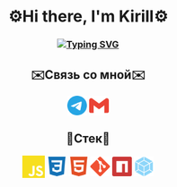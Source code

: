<h1 align="center">⚙️Hi there, I'm Kirill⚙️</h1> 

<h3 align="center"><a href="https://git.io/typing-svg"><img src="https://readme-typing-svg.demolab.com?font=Fira+Code&pause=1000&center=true&width=435&lines=Frontend+Developer" alt="Typing SVG" /></a></h3>

<h2 align="center">✉️Связь со мной✉️</h2>
<p align="center" >
<a href="https://t.me/kirillpopoooov" rel="nofollow"><img align="center" src="https://github.com/sssinty/sssinty/blob/main/icon/telegram-color.svg" alt="telegram" height="35" width="35" style="max-width: 100%;"></a>
<a href="mailto:sinty.kpov@gmail.com" rel="nofollow"><img align="center" src="https://github.com/sssinty/sssinty/blob/main/icon/gmail-color.svg" alt="gmail" height="35" width="35" style="max-width: 100%;"></a>
</p>

<h2 align="center">🧰Стек🧰</h2>
<p align="center">
<a href="https://www.ecma-international.org/publications-and-standards/standards/ecma-262/" rel="nofollow"><img align="center" src="https://github.com/sssinty/sssinty/blob/main/icon/javascript-color.svg" alt="javascript" height="40" width="40" style="max-width: 100%;"></a>
<a href="https://www.w3schools.com/css/" rel="nofollow"><img align="center" src="https://github.com/sssinty/sssinty/blob/main/icon/css3-color.svg" alt="css3" height="35" width="35" style="max-width: 100%;"></a>
<a href="https://www.w3.org/html/" rel="nofollow"><img align="center" src="https://github.com/sssinty/sssinty/blob/main/icon/html5-color.svg" alt="html5" height="35" width="35" style="max-width: 100%;"></a>
<a href="https://git-scm.com/" rel="nofollow"><img align="center" src="https://github.com/sssinty/sssinty/blob/main/icon/git-color.svg" alt="git" height="35" width="35" style="max-width: 100%;"></a>
<a href="https://www.npmjs.com/" rel="nofollow"><img align="center" src="https://github.com/sssinty/sssinty/blob/main/icon/npm-color.svg" alt="npm" height="35" width="35" style="max-width: 100%;"></a>
<a href="https://webpack.js.org/" rel="nofollow"><img align="center" src="https://github.com/sssinty/sssinty/blob/main/icon/webpack-color.svg" alt="webpack" height="35" width="35" style="max-width: 100%;"></a>
</p>